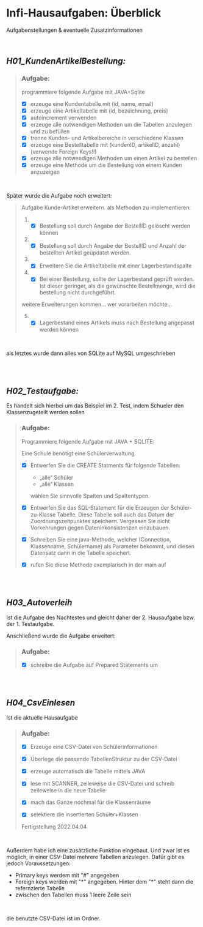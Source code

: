 # Infi-Hausaufgaben: Überblick
Aufgabenstellungen & eventuelle Zusatzinformationen 

<br>

## *H01_KundenArtikelBestellung:*

> ### **Aufgabe**:
> programmiere folgende Aufgabe mit JAVA+Sqlite
>
> * [X] erzeuge eine Kundentabelle mit (id, name, email)
> * [X] erzeuge eine Artikeltabelle mit (id, bezeichnung, preis)
> * [X] autoincrement verwenden
> * [X] erzeuge alle notwendigen Methoden um die Tabellen anzulegen
und zu befüllen
> * [X] trenne Kunden- und Artikelbereiche in verschiedene Klassen
> * [X] erzeuge eine Bestelltabelle mit (kundenID, artikelID, anzahl)
    (verwende Foreign Keys!!)
> * [X] erzeuge alle notwendigen Methoden um einen Artikel zu bestellen
> * [X] erzeuge eine Methode um die Bestellung von einem Kunden anzuzeigen

<br>

Später wurde die Aufgabe noch erweitert: 
>Aufgabe Kunde-Artikel erweitern.
>als Methoden zu implementieren:
> 1. * [X] Bestellung soll durch Angabe der BestellID gelöscht werden können
> 2. * [X] Bestellung soll durch Angabe der BestellID und Anzahl der bestellten Artikel geupdatet werden.
> 3. * [X] Erweitern Sie die Artikeltabelle mit einer Lagerbestandspalte
> 4. * [X] Bei einer Bestellung, sollte der Lagerbestand geprüft werden. Ist dieser geringer, als die gewünschte Bestellmenge, wird die bestellung nicht durchgeführt.
> 
>weitere Erweiterungen kommen...
>wer vorarbeiten möchte...
>
> 5. * [X] Lagerbestand eines Artikels muss nach Bestellung angepasst werden können

<br>

als letztes wurde dann alles von SQLite auf MySQL umgeschrieben

<br>
<br>

## *H02_Testaufgabe:*

Es handelt sich hierbei um das Beispiel im 2. Test, indem Schueler den Klassenzugeteilt werden sollen
> ### **Aufgabe:**
> Programmiere folgende Aufgabe mit JAVA + SQLITE:
>
> Eine Schule benötigt eine Schülerverwaltung.
>
> * [X] Entwerfen Sie die CREATE Statments für folgende Tabellen:
>    * „alle“ Schüler
>    * „alle“ Klassen
>
>   wählen Sie sinnvolle Spalten und Spaltentypen.
>
> * [X] Entwerfen Sie das SQL-Statement für die Erzeugen der Schüler-zu-Klasse Tabelle. Diese Tabelle soll auch das Datum der Zuordnungszeitpunktes speichern. Vergessen Sie nicht Vorkehrungen gegen Dateninkonsistenzen einzubauen.
>
> * [X] Schreiben Sie eine java-Methode, welcher (Connection, Klassenname, Schülername) als Parameter bekommt, und diesen Datensatz dann in die Tabelle speichert.
>
> * [X] rufen Sie diese Methode exemplarisch in der main auf

<br><br>

## *H03_Autoverleih*

Ist die Aufgabe des Nachtestes und gleicht daher der 2. Hausaufgabe bzw. der 1. Testaufgabe.

Anschließend wurde die Aufgabe erweitert:

> ### **Aufgabe:**
> * [X] schreibe die Aufgabe auf Prepared Statements um

<br><br>

## *H04_CsvEinlesen*
Ist die aktuelle Hausaufgabe
> ### **Aufgabe:**
>
> * [X] Erzeuge eine CSV-Datei von Schülerinformationen
> * [X] Überlege die passende TabellenStruktur zu der CSV-Datei
> * [X] erzeuge automatisch die Tabelle mittels JAVA
> * [X]  lese mit SCANNER, zeileweise die CSV-Datei und schreib zeileweise in die neue Tabelle
> * [X]  mach das Ganze nochmal für die Klassenräume
>
> * [X] selektiere die insertierten Schüler+Klassen
>
>Fertigstellung 2022.04.04

<br>

Außerdem habe ich eine zusätzliche Funktion eingebaut. Und zwar ist es möglich, in einer CSV-Datei mehrere Tabellen anzulegen. Dafür gibt es jedoch Voraussetzungen: 

- Primary keys werdem mit  "#" angegeben
- Foreign keys werden mit "\*" angegeben. Hinter dem "\*" steht dann die refernzierte Tabelle
- zwischen den Tabellen muss 1 leere Zeile sein

<br>

die benutzte CSV-Datei ist im Ordner.
